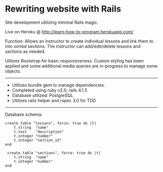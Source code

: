 
Rewriting website with Rails
====================================
Site development utilizing minimal Rails magic. 

Live on Heroku @ http://learn-how-to-program.herokuapp.com/

Function: 
Allows an instructor to create individual lessons and link them to into sorted sections. The instructor can add/edit/delete lessons and sections as needed.

Utilizes Bootstrap for basic responsiveness. Custom styling has been applied and some additional media queries are in-progress to manage some objects.


---

* Utilizes bundle gem to manage dependencies.
* Completed using ruby v2.0, rails 4.1.5
* Database utilized: PostgreSQL
* Utilizes rails helper and rspec 3.0 for TDD

---
Database schema: 

    create_table "lessons", force: true do |t|
        t.string  "name"
        t.text    "description"
        t.integer "number"
        t.integer "section_id"
    end

     create_table "sections", force: true do |t|
        t.string  "name"
        t.integer "number"
    end

